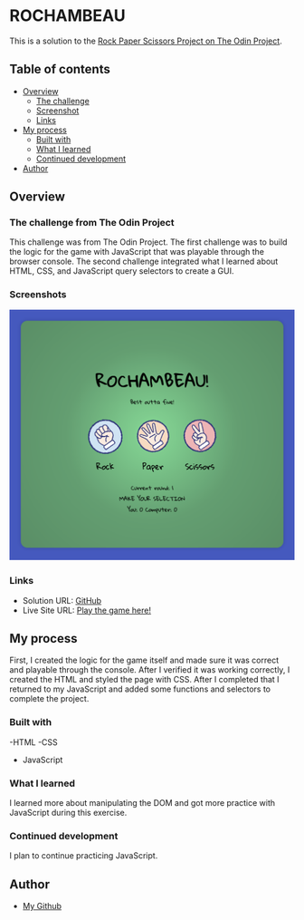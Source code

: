 # ROCHAMBEAU

This is a solution to the [Rock Paper Scissors Project on The Odin Project](https://www.theodinproject.com/lessons/foundations-rock-paper-scissors).

## Table of contents

- [Overview](#overview)
  - [The challenge](#the-challenge)
  - [Screenshot](#screenshot)
  - [Links](#links)
- [My process](#my-process)
  - [Built with](#built-with)
  - [What I learned](#what-i-learned)
  - [Continued development](#continued-development)
- [Author](#author)

## Overview

### The challenge from The Odin Project

This challenge was from The Odin Project. The first challenge was to build the logic for the game with JavaScript that was playable through the browser console. The second challenge integrated what I learned about HTML, CSS, and JavaScript query selectors to create a GUI.

### Screenshots

![Rochambeau](img/rochambeau-screenshot.png)

### Links

- Solution URL: [GitHub](https://github.com/micamash/rochambeau)
- Live Site URL: [Play the game here!](https://micamash.github.io/rochambeau/)

## My process

First, I created the logic for the game itself and made sure it was correct and playable through the console. After I verified it was working correctly, I created the HTML and styled the page with CSS. After I completed that I returned to my JavaScript and added some functions and selectors to complete the project.

### Built with

-HTML
-CSS
- JavaScript

### What I learned

I learned more about manipulating the DOM and got more practice with JavaScript during this exercise.

### Continued development

I plan to continue practicing JavaScript.

## Author

- [My Github](https://github.com/micamash/)

